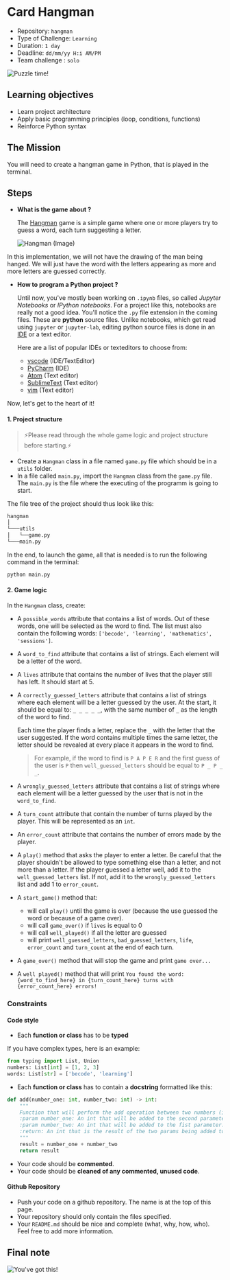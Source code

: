 # Card Hangman

- Repository: `hangman`
- Type of Challenge: `Learning`
- Duration: `1 day`
- Deadline: `dd/mm/yy H:i AM/PM`
- Team challenge : `solo`

![Puzzle time!](./assets/hangman.gif)

## Learning objectives

- Learn project architecture
- Apply basic programming principles (loop, conditions, functions)
- Reinforce Python syntax

## The Mission

You will need to create a hangman game in Python, that is played in the terminal.

## Steps

- **What is the game about ?**

    The [Hangman](https://en.wikipedia.org/wiki/Hangman_(game)) game is a simple game where one or more players try to guess a word, each turn suggesting a letter.

    ![Hangman (Image)](https://upload.wikimedia.org/wikipedia/commons/thumb/f/f4/Hangman_game.jpg/800px-Hangman_game.jpg)

In this implementation, we will not have the drawing of the man being hanged. We will just have the word with the letters appearing as more and more letters are guessed correctly.

- **How to program a Python project ?**

    Until now, you've mostly been working on `.ipynb` files, so called *Jupyter Notebooks* or *IPython notebooks*.
    For a project like this, notebooks are really not a good idea. You'll notice the `.py` file extension in the coming files. These are **python** source files.
    Unlike notebooks, which get read using `jupyter` or `jupyter-lab`,
    editing python source files is done in an [IDE](https://en.wikipedia.org/wiki/Integrated_development_environment) or a text editor.

    Here are a list of popular IDEs or texteditors to choose from:

  - [vscode](https://code.visualstudio.com/) (IDE/TextEditor)
  - [PyCharm](https://www.jetbrains.com/pycharm/) (IDE)
  - [Atom](https://atom.io/) (Text editor)
  - [SublimeText](https://www.sublimetext.com/) (Text editor)
  - [vim](https://www.vim.org/) (Text editor)

Now, let's get to the heart of it!

#### 1. Project structure

>⚡Please read through the whole game logic and project structure before starting.⚡
- Create a `Hangman` class in a file named `game.py` file which should be in a `utils` folder.
- In a file called `main.py`, import the `Hangman` class from the `game.py` file. The `main.py` is the file where the executing of the programm is going to start.

The file tree of the project should thus look like this:

```bash
hangman
│
└───utils
│   └──game.py
└───main.py
```

In the end, to launch the game, all that is needed is to run the following command in the terminal:

```bash
python main.py
```

#### 2. Game logic

In the `Hangman` class, create:

- A `possible_words` attribute that contains a list of words. Out of these words, one will be selected as the word to find. The list must also contain the following words: `['becode', 'learning', 'mathematics', 'sessions']`.
- A `word_to_find` attribute that contains a list of strings. Each element will be a letter of the word.
- A `lives` attribute that contains the number of lives that the player still has left. It should start at 5.
- A `correctly_guessed_letters` attribute that contains a list of strings where each element will be a letter guessed by the user. At the start, it should be equal to: `_ _ _ _ _`, with the same number of `_` as the length of the word to find.

    Each time the player finds a letter, replace the `_` with the letter that the user suggested. If the word contains multiple times the same letter, the letter should be revealed at every place it appears in the word to find.

    >For example, if the word to find is `P A P E R` and the first guess of the user is `P`  then `well_guessed_letters` should be equal to `P _ P _ _`.
- A `wrongly_guessed_letters` attribute that contains a list of strings where each element will be a letter guessed by the user that is not in the `word_to_find`.
- A `turn_count` attribute that contain the number of turns played by the player. This will be represented as an `int`.
- An `error_count` attribute that contains the number of errors made by the player.
- A `play()` method that asks the player to enter a letter. Be careful that the player shouldn't be allowed to type something else than a letter, and not more than a letter. If the player guessed a letter well, add it to the `well_guessed_letters` list. If not, add it to the `wrongly_guessed_letters` list and add 1 to `error_count`.
- A `start_game()` method that:
  - will call `play()` until the game is over (because the use guessed the word or because of a game over).
  - will call `game_over()` if `lives` is equal to 0
  - will call `well_played()` if all the letter are guessed
  - will print `well_guessed_letters`, `bad_guessed_letters`, `life`, `error_count` and `turn_count` at the end of each turn.
- A `game_over()` method that will stop the game and print `game over...`
- A `well played()` method that will print `You found the word: {word_to_find_here} in {turn_count_here} turns with {error_count_here} errors!`

### Constraints

#### Code style

- Each **function or class** has to be **typed**

If you have complex types, here is an example:

```python
from typing import List, Union
numbers: List[int] = [1, 2, 3]
words: List[str] = ['becode', 'learning']
```

- Each **function or class** has to contain a **docstring** formatted like this:

```python
def add(number_one: int, number_two: int) -> int:
    """
    Function that will perform the add operation between two numbers (in params).
    :param number_one: An int that will be added to the second parameter.
    :param number_two: An int that will be added to the fist parameter.
    :return: An int that is the result of the two params being added to each other.
    """
    result = number_one + number_two
    return result
```

- Your code should be **commented**.
- Your code should be **cleaned of any commented, unused code**.

#### Github Repository

- Push your code on a github repository. The name is at the top of this page.
- Your repository should only contain the files specified.
- Your `README.md` should be nice and complete (what, why, how, who). Feel free to add more information.


## Final note

![You've got this!](https://media.giphy.com/media/BcCoMy2A0eYELrRZ6O/giphy.gif)